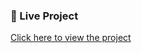 ### 🔗 Live Project

[Click here to view the project](https://samarthtyagi49.github.io/html-website/)
